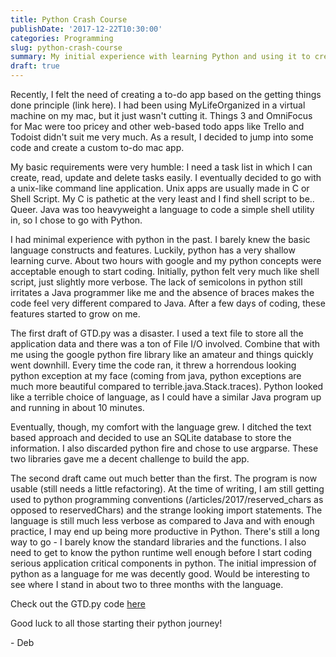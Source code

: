 ```yaml
---
title: Python Crash Course
publishDate: '2017-12-22T10:30:00'
categories: Programming
slug: python-crash-course
summary: My initial experience with learning Python and using it to create a GTD app
draft: true
---
```


Recently, I felt the need of creating a to-do app based on the getting things done principle (link here). I had been using MyLifeOrganized in a virtual machine on my mac, but it just wasn't cutting it. Things 3 and OmniFocus for Mac were too pricey and other web-based todo apps like Trello and Todoist didn't suit me very much. As a result, I decided to jump into some code and create a custom to-do mac app.

My basic requirements were very humble: I need a task list in which I can create, read, update and delete tasks easily. I eventually decided to go with a unix-like command line application. Unix apps are usually made in C or Shell Script. My C is pathetic at the very least and I find shell script to be.. Queer. Java was too heavyweight a language to code a simple shell utility in, so I chose to go with Python.

I had minimal experience with python in the past. I barely knew the basic language constructs and features. Luckily, python has a very shallow learning curve. About two hours with google and my python concepts were acceptable enough to start coding. Initially, python felt very much like shell script, just slightly more verbose. The lack of semicolons in python still irritates a Java programmer like me and the absence of braces makes the code feel very different compared to Java. After a few days of coding, these features started to grow on me. 

The first draft of GTD.py was a disaster. I used a text file to store all the application data and there was a ton of File I/O involved. Combine that with me using the google python fire library like an amateur and things quickly went downhill. Every time the code ran, it threw a horrendous looking python exception at my face (coming from java, python exceptions are much more beautiful compared to terrible.java.Stack.traces). Python looked like a terrible choice of language, as I could have a similar Java program up and running in about 10 minutes.

Eventually, though, my comfort with the language grew. I ditched the text based approach and decided to use an SQLite database to store the information. I also discarded python fire and chose to use argparse. These two libraries gave me a decent challenge to build the app.

The second draft came out much better than the first. The program is now usable (still needs a little refactoring). At the time of writing, I am still getting used to python programming conventions (/articles/2017/reserved\_chars as opposed to reservedChars) and the strange looking import statements. The language is still much less verbose as compared to Java and with enough practice, I may end up being more productive in Python. There's still a long way to go - I barely know the standard libraries and the functions. I also need to get to know the python runtime well enough before I start coding serious application critical components in python. The initial impression of python as a language for me was decently good. Would be interesting to see where I stand in about two to three months with the language.

Check out the GTD.py code [here](https://github.com/Aniruddha-Deb/GTD.py)

Good luck to all those starting their python journey!

\- Deb
